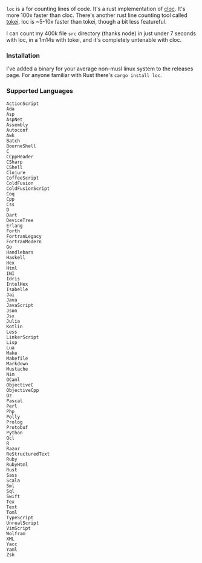 `loc` is a for counting lines of code. It's a rust implementation of [cloc](http://cloc.sourceforge.net/).  It's more 100x faster than cloc. There's another rust line counting tool called [tokei](https://github.com/Aaronepower/tokei). loc is ~5-10x faster than tokei, though a bit less featureful.

I can count my 400k file `src` directory (thanks node) in just under 7 seconds with loc, in a 1m14s with tokei, and it's completely untenable with cloc.

### Installation

I've added a binary for your average non-musl linux system to the releases page. For anyone familiar with Rust there's `cargo install loc`.

### Supported Languages

```
ActionScript
Ada
Asp
AspNet
Assembly
Autoconf
Awk
Batch
BourneShell
C
CCppHeader
CSharp
CShell
Clojure
CoffeeScript
ColdFusion
ColdFusionScript
Coq
Cpp
Css
D
Dart
DeviceTree
Erlang
Forth
FortranLegacy
FortranModern
Go
Handlebars
Haskell
Hex
Html
INI
Idris
IntelHex
Isabelle
Jai
Java
JavaScript
Json
Jsx
Julia
Kotlin
Less
LinkerScript
Lisp
Lua
Make
Makefile
Markdown
Mustache
Nim
OCaml
ObjectiveC
ObjectiveCpp
Oz
Pascal
Perl
Php
Polly
Prolog
Protobuf
Python
Qcl
R
Razor
ReStructuredText
Ruby
RubyHtml
Rust
Sass
Scala
Sml
Sql
Swift
Tex
Text
Toml
TypeScript
UnrealScript
VimScript
Wolfram
XML
Yacc
Yaml
Zsh
```
